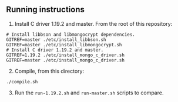 ## Running instructions

1. Install C driver 1.19.2 and master. From the root of this repository:
```
# Install libbson and libmongocrypt dependencies.
GITREF=master ./etc/install_libbson.sh
GITREF=master ./etc/install_libmongocrypt.sh
# Install C driver 1.19.2 and master.
GITREF=1.19.2 ./etc/install_mongo_c_driver.sh
GITREF=master ./etc/install_mongo_c_driver.sh
```

2. Compile, from this directory:
```
./compile.sh
```

3. Run the `run-1.19.2.sh` and `run-master.sh` scripts to compare.